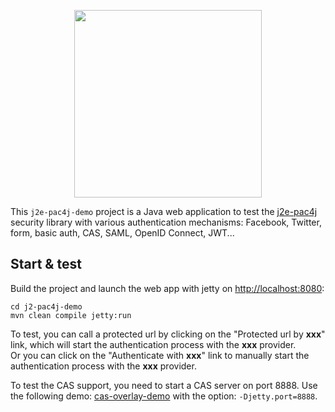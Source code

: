 <p align="center">
  <img src="https://pac4j.github.io/pac4j/img/logo-j2e.png" width="300" />
</p>

This `j2e-pac4j-demo` project is a Java web application to test the [j2e-pac4j](https://github.com/pac4j/j2e-pac4j) security library with various authentication mechanisms: Facebook, Twitter, form, basic auth, CAS, SAML, OpenID Connect, JWT...

## Start & test

Build the project and launch the web app with jetty on [http://localhost:8080](http://localhost:8080):

    cd j2-pac4j-demo
    mvn clean compile jetty:run

To test, you can call a protected url by clicking on the "Protected url by **xxx**" link, which will start the authentication process with the **xxx** provider.  
Or you can click on the "Authenticate with **xxx**" link to manually start the authentication process with the **xxx** provider.

To test the CAS support, you need to start a CAS server on port 8888. Use the following demo: [cas-overlay-demo](https://github.com/leleuj/cas-overlay-demo) with the option: `-Djetty.port=8888`.
